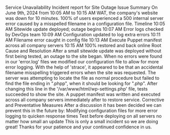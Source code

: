 Service Unavailability
Incident report for Site Outage
Issue Summary
On June 9th, 2024 from 10:05 AM to 10:15 AM WAT, the company's website was down for 10 minutes. 100% of users experienced a 500 internal server error caused by a misspelled filename in a configuration file.
Timeline
10:05 AM Sitewide update deployed; outage begins
10:07 AM Error logs checked by DevOps team
10:09 AM Configuration updated to log extra errors
10:11 AM Filename error caught in config file
10:13 AM Execute Puppet manifest across all company servers
10:15 AM 100% restored and back online
Root Cause and Resolution
After a small sitewide update was deployed without first being tested, an outage to the site began. When no errors were found in our 'error.log' files we modified our configuration file to allow for more error logging. With the help of 'strace', it appeared to be that an accidental filename misspelling triggered errors when the site was requested. The server was attempting to locate the file as normal procedure but failed to find the file ending in ".phpp", when it should be looking for ".php". After changing this line in the '/var/www/html/wp-settings.php' file, tests succeeded to show the site. A puppet manifest was written and executed across all company servers immediately after to restore service.
Corrective and Preventative Measures
After a discussion it has been decided we can prevent this in the future by:
Modifying configuration files for more error logging to quicken response times
Test before deploying on all servers no matter how small an update This is only a small incident so we are doing great! Thanks for your patience and your continued confidence in us.

